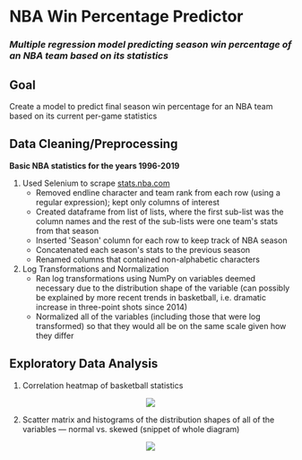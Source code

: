 # NBA Win Percentage Predictor
### _Multiple regression model predicting season win percentage of an NBA team based on its statistics_

## Goal
Create a model to predict final season win percentage for an NBA team based on its current per-game statistics

## Data Cleaning/Preprocessing
__Basic NBA statistics for the years 1996-2019__
1. Used Selenium to scrape [stats.nba.com](https://stats.nba.com/teams/traditional/?sort=W_PCT&dir=-1 "NBA Stats Official Site")
   * Removed endline character and team rank from each row (using a regular expression); kept only columns of interest
   * Created dataframe from list of lists, where the first sub-list was the column names and the rest of the sub-lists were one team's          stats from that season
   * Inserted 'Season' column for each row to keep track of NBA season
   * Concatenated each season's stats to the previous season
   * Renamed columns that contained non-alphabetic characters
2. Log Transformations and Normalization
   * Ran log transformations using NumPy on variables deemed necessary due to the distribution shape of the variable (can possibly be          explained by more recent trends in basketball, i.e. dramatic increase in three-point shots since 2014)
   * Normalized all of the variables (including those that were log transformed) so that they would all be on the same scale given how          they differ
   
## Exploratory Data Analysis
1. Correlation heatmap of basketball statistics
  <p align="center"><img src="https://github.com/ralterman/nba_win_percentage_predictor/blob/master/images/heatmap.png"></p>

2. Scatter matrix and histograms of the distribution shapes of all of the variables — normal vs. skewed (snippet of whole diagram)
  <p align="center"><img src="https://github.com/ralterman/nba_win_percentage_predictor/blob/master/images/scatter_matrix.png"></p>
